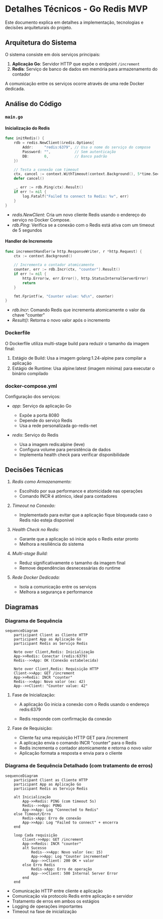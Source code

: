 # Detalhes Técnicos - Go Redis MVP

Este documento explica em detalhes a implementação, tecnologias e decisões arquiteturais do projeto.

## Arquitetura do Sistema

O sistema consiste em dois serviços principais:

1. **Aplicação Go**: Servidor HTTP que expõe o endpoint `/increment`
2. **Redis**: Serviço de banco de dados em memória para armazenamento do contador

A comunicação entre os serviços ocorre através de uma rede Docker dedicada.

## Análise do Código

### `main.go`

#### Inicialização do Redis

```go
func initRedis() {
    rdb = redis.NewClient(&redis.Options{
        Addr:     "redis:6379", // Usa o nome do serviço do compose
        Password: "",           // Sem autenticação
        DB:       0,            // Banco padrão
    })

    // Testa a conexão com timeout
    ctx, cancel := context.WithTimeout(context.Background(), 5*time.Second)
    defer cancel()

    _, err := rdb.Ping(ctx).Result()
    if err != nil {
        log.Fatalf("Failed to connect to Redis: %v", err)
    }
}
```
- *redis.NewClient*: Cria um novo cliente Redis usando o endereço do serviço no Docker Compose.
- *rdb.Ping*: Verifica se a conexão com o Redis está ativa com um timeout de 5 segundos

#### Handler de Incremento

```go
func incrementHandler(w http.ResponseWriter, r *http.Request) {
    ctx := context.Background()
    
    // Incrementa o contador atomicamente
    counter, err := rdb.Incr(ctx, "counter").Result()
    if err != nil {
        http.Error(w, err.Error(), http.StatusInternalServerError)
        return
    }

    fmt.Fprintf(w, "Counter value: %d\n", counter)
}
```
- *rdb.Incr*: Comando Redis que incrementa atomicamente o valor da chave "counter"
- *Result()*: Retorna o novo valor após o incremento

### Dockerfile

O Dockerfile utiliza multi-stage build para reduzir o tamanho da imagem final:
1. Estágio de Build: Usa a imagem golang:1.24-alpine para compilar a aplicação
2. Estágio de Runtime: Usa alpine:latest (imagem mínima) para executar o binário compilado

### docker-compose.yml
Configuração dos serviços:
- *app*: Serviço da aplicação Go
    - Expõe a porta 8080
    - Depende do serviço Redis
    - Usa a rede personalizada go-redis-net

- *redis*: Serviço do Redis
    - Usa a imagem redis:alpine (leve)
    - Configura volume para persistência de dados
    - Implementa health check para verificar disponibilidade

## Decisões Técnicas
1. *Redis como Armazenamento:*
    - Escolhido por sua performance e atomicidade nas operações
    - Comando INCR é atômico, ideal para contadores

2. *Timeout na Conexão:*
    - Implementado para evitar que a aplicação fique bloqueada caso o Redis não esteja disponível

3. *Health Check no Redis:*
    - Garante que a aplicação só inicie após o Redis estar pronto
    - Melhora a resiliência do sistema

4. *Multi-stage Build:*
    - Reduz significativamente o tamanho da imagem final
    - Remove dependências desnecessárias do runtime

5. *Rede Docker Dedicada:*
    - Isola a comunicação entre os serviços
    - Melhora a segurança e performance

## Diagramas

### Diagrama de Sequência
```mermaid
sequenceDiagram
    participant Client as Cliente HTTP
    participant App as Aplicação Go
    participant Redis as Serviço Redis

    Note over Client,Redis: Inicialização
    App->>Redis: Conectar (redis:6379)
    Redis-->>App: OK (Conexão estabelecida)

    Note over Client,Redis: Requisição HTTP
    Client->>App: GET /increment
    App->>Redis: INCR "counter"
    Redis-->>App: Novo valor (ex: 42)
    App-->>Client: "Counter value: 42"
```

1. Fase de Inicialização:
    - A aplicação Go inicia a conexão com o Redis usando o endereço redis:6379

    - Redis responde com confirmação da conexão

2. Fase de Requisição:
    - Cliente faz uma requisição HTTP GET para /increment
    - A aplicação envia o comando INCR "counter" para o Redis
    - Redis incrementa o contador atomicamente e retorna o novo valor
    - Aplicação formata a resposta e envia para o cliente

### Diagrama de Sequência Detalhado (com tratamento de erros)
```mermaid
sequenceDiagram
    participant Client as Cliente HTTP
    participant App as Aplicação Go
    participant Redis as Serviço Redis

    alt Inicialização
        App->>Redis: PING (com timeout 5s)
        Redis-->>App: PONG
        App->>App: Log "Connected to Redis"
    else Timeout/Erro
        Redis-xApp: Erro de conexão
        App->>App: Log "Failed to connect" + encerra
    end

    loop Cada requisição
        Client->>App: GET /increment
        App->>Redis: INCR "counter"
        alt Sucesso
            Redis-->>App: Novo valor (ex: 15)
            App->>App: Log "Counter incremented"
            App-->>Client: 200 OK + valor
        else Erro Redis
            Redis-xApp: Erro de operação
            App-->>Client: 500 Internal Server Error
        end
    end
```
- Comunicação HTTP entre cliente e aplicação
- Comunicação via protocolo Redis entre aplicação e servidor
- Tratamento de erros em ambos os estágios
- Logging de operações importantes
- Timeout na fase de inicialização
